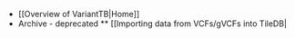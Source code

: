 * [[Overview of VariantTB|Home]]
* Archive - deprecated
** [[Importing data from VCFs/gVCFs into TileDB| 